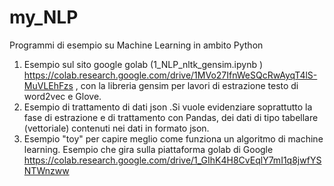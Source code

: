 # my_NLP
Programmi di esempio su Machine Learning in ambito Python

1. Esempio sul sito google golab (1_NLP_nltk_gensim.ipynb )  
https://colab.research.google.com/drive/1MVo27IfnWeSQcRwAyqT4lS-MuVLEhFzs
, con la libreria gensim per lavori di estrazione testo di word2vec e Glove.
2. Esempio di trattamento di dati json .Si vuole evidenziare soprattutto la fase di estrazione e di trattamento con Pandas, dei dati di tipo tabellare (vettoriale) contenuti nei dati in formato json.
3. Esempio "toy" per capire meglio come funziona un algoritmo di machine learning. Esempio che gira sulla piattaforma golab di Google https://colab.research.google.com/drive/1_GIhK4H8CvEqlY7mI1q8jwfYSNTWnzww
